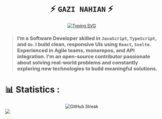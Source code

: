 <div align="center">
  
# ⚡ ` GAZI NAHIAN ` ⚡

[![Typing SVG](https://readme-typing-svg.herokuapp.com?font=Fira+Code&weight=700&size=24&pause=1000&center=true&color=39D353&lines=Software+Developer;Open+Source+Contributor;Problem+Solver)](https://git.io/typing-svg)

</div>

>### I’m a Software Developer skilled in `JavaScript`, `TypeScript`, and `Go`. I build clean, responsive UIs using `React`, `Svelte`. Experienced in Agile teams, monorepos, and API integration. I'm an open-source contributor passionate about solving real-world problems and constantly exploring new technologies to build meaningful solutions.

# 📊 Statistics :
<div align="center">
  <img  src="https://github-readme-streak-stats.herokuapp.com?user=Gazi2050&theme=github-dark&hide_border=true" alt="GitHub Streak" />
<!--   <img  src="https://github-readme-stats-sigma-five.vercel.app/api/top-langs/?username=Gazi2050&layout=compact&hide_border=true&theme=blue-green&bg_color=0d1117&title_color=0CF574" alt="Top Lang" /> -->
</div>
<img src="https://github-readme-activity-graph.vercel.app/graph?username=Gazi2050&theme=github-compact&area=true&hide_border=true&custom_title=Contribution%20graph"/>
